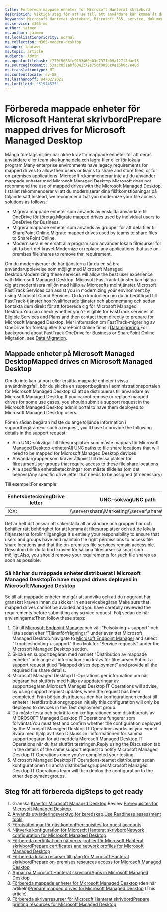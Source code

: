 ```yaml
---
title: Förbereda mappade enheter för Microsoft Hanterat skrivbord
description: Viktiga steg för att se till att användare kan komma åt data på mappade enheter
keywords: Microsoft Hanterat skrivbord, Microsoft 365, service, dokumentation
ms.service: m365-md
author: jaimeo
ms.author: jaimeo
ms.localizationpriority: normal
ms.collection: M365-modern-desktop
manager: laurawi
ms.topic: article
audience: Admin
ms.openlocfilehash: f770f5083fe9193660b03e7971b09a127f2dae16
ms.sourcegitcommit: 53acc851abf68e2272e75df0856c0e16b0c7e48d
ms.translationtype: MT
ms.contentlocale: sv-SE
ms.lasthandoff: 04/02/2021
ms.locfileid: "51574575"
---
```

#  <a name="prepare-mapped-drives-for-microsoft-managed-desktop"></a><span data-ttu-id="d51f7-104">Förbereda mappade enheter för Microsoft Hanterat skrivbord</span><span class="sxs-lookup"><span data-stu-id="d51f7-104">Prepare mapped drives for Microsoft Managed Desktop</span></span>

<span data-ttu-id="d51f7-105">Många företagsmiljöer har äldre krav för mappade enheter för att deras användare eller team ska kunna dela och lagra filer eller för lokala program.</span><span class="sxs-lookup"><span data-stu-id="d51f7-105">Many enterprise environments have legacy requirements for mapped drives to allow their users or teams to share and store files, or for on-premises applications.</span></span> <span data-ttu-id="d51f7-106">Microsoft rekommenderar inte att du använder mappade enheter med Microsoft Managed Desktop.</span><span class="sxs-lookup"><span data-stu-id="d51f7-106">Microsoft does not recommend the use of mapped drives with the Microsoft Managed Desktop.</span></span> <span data-ttu-id="d51f7-107">I stället rekommenderar vi att du moderniserar dina filåtkomstlösningar på följande sätt:</span><span class="sxs-lookup"><span data-stu-id="d51f7-107">Instead, we recommend that you modernize your file access solutions as follows:</span></span>
  
- <span data-ttu-id="d51f7-108">Migrera mappade enheter som används av enskilda användare till OneDrive för företag.</span><span class="sxs-lookup"><span data-stu-id="d51f7-108">Migrate mapped drives used by individual users to OneDrive for Business.</span></span> 
- <span data-ttu-id="d51f7-109">Migrera mappade enheter som används av grupper för att dela filer till SharePoint Online.</span><span class="sxs-lookup"><span data-stu-id="d51f7-109">Migrate mapped drives used by teams to share files to SharePoint Online.</span></span> 
- <span data-ttu-id="d51f7-110">Modernisera eller ersätt alla program som använder lokala filresurser för att ta bort det kravet.</span><span class="sxs-lookup"><span data-stu-id="d51f7-110">Modernize or replace any applications that use on-premises file shares to remove that requirement.</span></span>
  
<span data-ttu-id="d51f7-111">Om du moderniseraer de här tjänsterna får du en så bra användarupplevelse som möjligt med Microsoft Managed Desktop.</span><span class="sxs-lookup"><span data-stu-id="d51f7-111">Modernizing these services will allow the best user experience with Microsoft Managed Desktop.</span></span> <span data-ttu-id="d51f7-112">Microsoft FastTrack-tjänster kan hjälpa dig att modernisera miljön med hjälp av Microsofts molntjänster.</span><span class="sxs-lookup"><span data-stu-id="d51f7-112">Microsoft FastTrack Services can assist you in modernizing your environment by using Microsoft Cloud Services.</span></span> <span data-ttu-id="d51f7-113">Du kan kontrollera om du är berättigad till FastTrack-tjänster hos [Kvalificerade](/fasttrack/m365-eligible-services-and-plans) tjänster och abonnemang och sedan kontakta dem direkt för att förbereda dig för Microsoft Managed Desktop.</span><span class="sxs-lookup"><span data-stu-id="d51f7-113">You can check whether you're eligible for FastTrack services at [Eligible Services and Plans](/fasttrack/m365-eligible-services-and-plans) and then contact them directly to prepare for Microsoft Managed Desktop.</span></span> <span data-ttu-id="d51f7-114">Mer information om FastTrack-migrering av OneDrive för företag eller SharePoint Online finns i [Datamigrering.](/fasttrack/o365-data-migration)</span><span class="sxs-lookup"><span data-stu-id="d51f7-114">For background about FastTrack OneDrive for Business or SharePoint Online Migration, see [Data Migration](/fasttrack/o365-data-migration).</span></span>

## <a name="mapped-drives-on-microsoft-managed-desktop"></a><span data-ttu-id="d51f7-115">Mappade enheter på Microsoft Managed Desktop</span><span class="sxs-lookup"><span data-stu-id="d51f7-115">Mapped drives on Microsoft Managed Desktop</span></span>
 
<span data-ttu-id="d51f7-116">Om du inte kan ta bort eller ersätta mappade enheter i vissa användningsfall, bör du skicka en supportbegäran i administrationsportalen för Microsoft Managed Desktop så att de distribueras till användare av Microsoft Managed Desktop.</span><span class="sxs-lookup"><span data-stu-id="d51f7-116">If you cannot remove or replace mapped drives for some use cases, you should submit a support request in the Microsoft Managed Desktop admin portal to have them deployed to Microsoft Managed Desktop users.</span></span>
    
<span data-ttu-id="d51f7-117">För en sådan begäran måste du ange följande information i supportbegäran:</span><span class="sxs-lookup"><span data-stu-id="d51f7-117">For such a request, you'll have to provide the following details in the support request:</span></span> 

- <span data-ttu-id="d51f7-118">Alla UNC-sökvägar till filresursplatser som måste mappas för Microsoft Managed Desktop-enheter</span><span class="sxs-lookup"><span data-stu-id="d51f7-118">All UNC paths to file share locations that will need to be mapped for Microsoft Managed Desktop devices</span></span> 
- <span data-ttu-id="d51f7-119">Användargrupper som kräver åtkomst till dessa platser för filresursen</span><span class="sxs-lookup"><span data-stu-id="d51f7-119">User groups that require access to these file share locations</span></span> 
- <span data-ttu-id="d51f7-120">Alla specifika enhetsbeteckningar som måste tilldelas (om det behövs)</span><span class="sxs-lookup"><span data-stu-id="d51f7-120">Any specific drive letter that needs to be assigned (if necessary)</span></span>

<span data-ttu-id="d51f7-121">Till exempel:</span><span class="sxs-lookup"><span data-stu-id="d51f7-121">For example:</span></span>

| <span data-ttu-id="d51f7-122">Enhetsbeteckning</span><span class="sxs-lookup"><span data-stu-id="d51f7-122">Drive letter</span></span> | <span data-ttu-id="d51f7-123">UNC-sökväg</span><span class="sxs-lookup"><span data-stu-id="d51f7-123">UNC path</span></span> | <span data-ttu-id="d51f7-124">Användargrupp</span><span class="sxs-lookup"><span data-stu-id="d51f7-124">User group</span></span> |
|--------------|----------|------------|
| <span data-ttu-id="d51f7-125">X:</span><span class="sxs-lookup"><span data-stu-id="d51f7-125">X:</span></span>  | <span data-ttu-id="d51f7-126">\\\server\share\Marketing</span><span class="sxs-lookup"><span data-stu-id="d51f7-126">\\\server\share\Marketing</span></span> | <span data-ttu-id="d51f7-127">ContosoMarketing</span><span class="sxs-lookup"><span data-stu-id="d51f7-127">ContosoMarketing</span></span> |

<span data-ttu-id="d51f7-128">Det är helt ditt ansvar att säkerställa att användare och grupper har och behåller rätt behörighet för att komma åt filresursplatser och att de lokala filtjänsterna förblir tillgängliga.</span><span class="sxs-lookup"><span data-stu-id="d51f7-128">It's entirely your responsibility to ensure that users and groups have and maintain the right permissions to access file share locations and that the on-premises file services remain accessible.</span></span> <span data-ttu-id="d51f7-129">Dessutom bör du ta bort kraven för sådana filresurser så snart som möjligt.</span><span class="sxs-lookup"><span data-stu-id="d51f7-129">Also, you should remove your requirements for such file shares as soon as possible.</span></span>

### <a name="to-have-mapped-drives-deployed-in-microsoft-managed-desktop"></a><span data-ttu-id="d51f7-130">Så här har du mappade enheter distribuerat i Microsoft Managed Desktop</span><span class="sxs-lookup"><span data-stu-id="d51f7-130">To have mapped drives deployed in Microsoft Managed Desktop</span></span>
 
<span data-ttu-id="d51f7-131">Se till att mappade enheter inte går att undvika och att du noggrant har granskat kraven innan du skickar in en servicebegäran.</span><span class="sxs-lookup"><span data-stu-id="d51f7-131">Make sure that mapped drives cannot be avoided and you have carefully reviewed the requirements before submitting any service request.</span></span> <span data-ttu-id="d51f7-132">Följ sedan de här anvisningarna:</span><span class="sxs-lookup"><span data-stu-id="d51f7-132">Then follow these steps:</span></span>

1. <span data-ttu-id="d51f7-133">Gå till [Microsoft Endpoint Manager](https://endpoint.microsoft.com/) och välj "Felsökning + support" och leta sedan efter "Tjänstförfrågningar" under avsnittet Microsoft Managed Desktop.</span><span class="sxs-lookup"><span data-stu-id="d51f7-133">Navigate to [Microsoft Endpoint Manager](https://endpoint.microsoft.com/) and select "Troubleshooting + support" then look for "Service requests" under the Microsoft Managed Desktop section.</span></span>  
2. <span data-ttu-id="d51f7-134">Skicka en supportbegäran med namnet "Distribution av mappade enheter" och ange all information som krävs för filresursen.</span><span class="sxs-lookup"><span data-stu-id="d51f7-134">Submit a support request titled “Mapped drives deployment” and provide all the required file share details.</span></span>  
3. <span data-ttu-id="d51f7-135">Microsoft Managed Desktop IT Operations ger information om när begäran har slutförts med hjälp av uppdateringar av supportbegäran.</span><span class="sxs-lookup"><span data-stu-id="d51f7-135">Microsoft Managed Desktop IT Operations will advise, by using support request updates, when the request has been completed.</span></span> <span data-ttu-id="d51f7-136">Från början distribueras den här konfigurationen endast till enheter i testdistributionsgruppen.</span><span class="sxs-lookup"><span data-stu-id="d51f7-136">Initially this configuration will only be deployed to devices in the Test deployment group.</span></span>  
4. <span data-ttu-id="d51f7-137">Du måste testa och bekräfta om konfigurationen som distribuerats av MICROSOFT Managed Desktop IT Operations fungerar som förväntat.</span><span class="sxs-lookup"><span data-stu-id="d51f7-137">You must test and confirm whether the configuration deployed by the Microsoft Managed Desktop IT Operations works as you expect.</span></span> <span data-ttu-id="d51f7-138">Svara med hjälp av fliken Diskussion i informationen för samma supportbegäran för att meddela Microsoft Managed Desktop IT Operations när du har slutfört testningen.</span><span class="sxs-lookup"><span data-stu-id="d51f7-138">Reply using the Discussion tab in the details of the same support request to notify Microsoft Managed Desktop IT Operations once you've completed your testing.</span></span>  
5. <span data-ttu-id="d51f7-139">Microsoft Managed Desktop IT Operations-teamet distribuerar sedan konfigurationen till andra distributionsgrupper.</span><span class="sxs-lookup"><span data-stu-id="d51f7-139">Microsoft Managed Desktop IT Operations team will then deploy the configuration to the other deployment groups.</span></span> 

## <a name="steps-to-get-ready"></a><span data-ttu-id="d51f7-140">Steg för att förbereda dig</span><span class="sxs-lookup"><span data-stu-id="d51f7-140">Steps to get ready</span></span>

1. <span data-ttu-id="d51f7-141">Granska [Krav för Microsoft Managed Desktop](prerequisites.md).</span><span class="sxs-lookup"><span data-stu-id="d51f7-141">Review [Prerequisites for Microsoft Managed Desktop](prerequisites.md).</span></span>
2. <span data-ttu-id="d51f7-142">[Använda utvärderingsverktyg för beredskap](readiness-assessment-tool.md).</span><span class="sxs-lookup"><span data-stu-id="d51f7-142">[Use Readiness assessment tools](readiness-assessment-tool.md).</span></span>
3. [<span data-ttu-id="d51f7-143">Förutsättningar för gästkonton</span><span class="sxs-lookup"><span data-stu-id="d51f7-143">Prerequisites for guest accounts</span></span>](guest-accounts.md)
4. [<span data-ttu-id="d51f7-144">Nätverks konfiguration för Microsoft Hanterat skrivbord</span><span class="sxs-lookup"><span data-stu-id="d51f7-144">Network configuration for Microsoft Managed Desktop</span></span>](network.md)
5. [<span data-ttu-id="d51f7-145">Förbereda certifikat och nätverks profiler för Microsoft Hanterat skrivbord</span><span class="sxs-lookup"><span data-stu-id="d51f7-145">Prepare certificates and network profiles for Microsoft Managed Desktop</span></span>](certs-wifi-lan.md)
6. [<span data-ttu-id="d51f7-146">Förbereda lokala resurser till gång för Microsoft Hanterat skrivbord</span><span class="sxs-lookup"><span data-stu-id="d51f7-146">Prepare on-premises resources access for Microsoft Managed Desktop</span></span>](authentication.md)
7. [<span data-ttu-id="d51f7-147">Appar på Microsoft Hanterat skrivbord</span><span class="sxs-lookup"><span data-stu-id="d51f7-147">Apps in Microsoft Managed Desktop</span></span>](apps.md)
8. <span data-ttu-id="d51f7-148">[Förbereda mappade enheter för Microsoft Managed Desktop](mapped-drives.md) (den här artikeln)</span><span class="sxs-lookup"><span data-stu-id="d51f7-148">[Prepare mapped drives for Microsoft Managed Desktop](mapped-drives.md) (This article)</span></span>
9. [<span data-ttu-id="d51f7-149">Förbereda skrivarresurser för Microsoft Hanterat skrivbord</span><span class="sxs-lookup"><span data-stu-id="d51f7-149">Prepare printing resources for Microsoft Managed Desktop</span></span>](printing.md)
